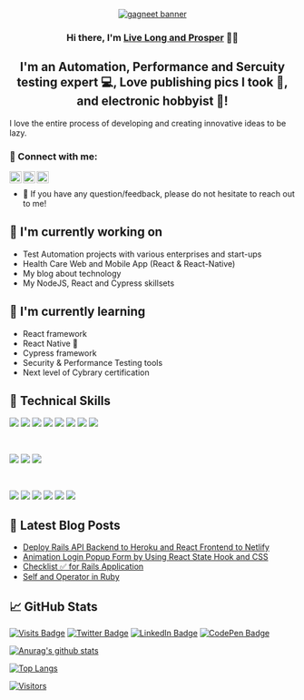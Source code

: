 <p align="center">
  <a href="https://www.gagneet.com/" target="_blank" rel="noreferrer"><img src="https://user-images.githubusercontent.com/203433/139530832-4c172386-ec46-4ccd-be70-f5e5056d3405.jpg" alt="gagneet banner"></a>
</p>

<h3 align="center">
Hi there, I'm <a href="https://www.gagneet.com/" target="_blank" rel="noreferrer">Live Long and Prosper</a> 👋👋
</h3>

<h2 align="center">
I'm an Automation, Performance and Sercuity testing expert 💻, Love publishing pics I took 📸, and electronic hobbyist 🎨!
</h2> 

I love the entire process of developing and creating innovative ideas to be lazy.

### 🤝 Connect with me:

<a href="https://www.linkedin.com/in/gagneet/"><img align="left" src="https://img.shields.io/badge/-LinkedIn-0e76a8?style=plastic&logo=linkedIn" alt="Gagneet Singh | LinkedIn" width="21px"/></a>
<a href="https://twitter.com/gagneet"><img align="left" src="https://img.shields.io/badge/-Twitter-1DA1F2?style=plastic&logo=Twitter" alt="Gagneet Singh | Twitter" width="21px"/></a>
<a href="https://medium.com/@gagneet"><img align="left" src="https://img.shields.io/badge/-Instagram-833AB4?style=plastic&logo=Medium" alt="Gagneet Singh | Medium" width="21px"/></a>
</br>
- 💬 If you have any question/feedback, please do not hesitate to reach out to me!

## 🔭 I'm currently working on

- Test Automation projects with various enterprises and start-ups
- Health Care Web and Mobile App (React & React-Native)
- My blog about technology
- My NodeJS, React and Cypress skillsets

## 🌱 I'm currently learning

- React framework
- React Native 📱
- Cypress framework
- Security & Performance Testing tools
- Next level of Cybrary certification  

## 💼 Technical Skills

![](https://img.shields.io/badge/Code-React-informational?style=flat&logo=react&color=61DAFB)
![](https://img.shields.io/badge/Code-Redux-informational?style=flat&logo=Redux&color=764ABC)
![](https://img.shields.io/badge/Code-JavaScript-informational?style=flat&logo=JavaScript&color=F7DF1E)
![](https://img.shields.io/badge/Code-Ruby-informational?style=flat&logo=Ruby&color=CC342D)
![](https://img.shields.io/badge/Code-Ruby_on_Rails-informational?style=flat&logo=Ruby-On-Rails&color=CC0000)
![](https://img.shields.io/badge/Code-HTML5-informational?style=flat&logo=HTML5&color=E34F26)
![](https://img.shields.io/badge/Code-PostgreSQL-informational?style=flat&logo=PostgreSQL&color=336791)
![](https://img.shields.io/badge/Code-SQLite-informational?style=flat&logo=SQLite&color=003B57)

</br>

![](https://img.shields.io/badge/Style-Bootstrap-informational?style=flat&logo=Bootstrap&color=7952B3)
![](https://img.shields.io/badge/Style-CSS3-informational?style=flat&logo=CSS3&color=1572B6)
![](https://img.shields.io/badge/Style-styled--components-informational?style=flat&logo=styled-components&color=DB7093)

</br>

![](https://img.shields.io/badge/Tools-Figma-informational?style=flat&logo=Figma&color=F24E1E)
![](https://img.shields.io/badge/Tools-NPM-informational?style=flat&logo=NPM&color=CB3837)
![](https://img.shields.io/badge/Tools-Heroku-informational?style=flat&logo=Heroku&color=430098)
![](https://img.shields.io/badge/Tools-Netlify-informational?style=flat&logo=netlify&color=00C7B7)
![](https://img.shields.io/badge/Tools-Git-informational?style=flat&logo=Git&color=F05032)
![](https://img.shields.io/badge/Tools-GitHub-informational?style=flat&logo=GitHub&color=181717)

## 📝 Latest Blog Posts

- [Deploy Rails API Backend to Heroku and React Frontend to Netlify](https://yushi95.medium.com/deploy-rails-api-backend-to-heroku-and-react-frontend-to-netlify-b515239d5022)
- [Animation Login Popup Form by Using React State Hook and CSS](https://medium.com/geekculture/animation-login-popup-form-by-using-react-state-hook-and-css-7ecf803f1fa9)
- [Checklist ✅ for Rails Application](https://yushi95.medium.com/checklist-for-rails-application-30868cb4f48b)
- [Self and Operator in Ruby](https://blog.usejournal.com/self-in-ruby-5e8a91fa4602)

## 📈 GitHub Stats 

[![Visits Badge](https://badges.pufler.dev/visits/gagneet/gagneet)](https:gagneet.com)
[![Twitter Badge](https://img.shields.io/badge/Twitter-Profile-informational?style=flat&logo=twitter&logoColor=white&color=1CA2F1)](https://twitter.com/gagneet)
[![LinkedIn Badge](https://img.shields.io/badge/LinkedIn-Profile-informational?style=flat&logo=linkedin&logoColor=white&color=0D76A8)](https://www.linkedin.com/in/gagneet/)
[![CodePen Badge](https://img.shields.io/badge/CodePen-Profile-informational?style=flat&logo=codepen&logoColor=white&color=black)](https://codepen.io/gagneet)

[![Anurag's github stats](https://github-readme-stats.vercel.app/api?username=gagneet)](https://github.com/gagneet)

[![Top Langs](https://github-readme-stats.vercel.app/api/top-langs/?username=gagneet&layout=compact)](https://github.com/gagneet)

[![Visitors](https://visitor-badge.glitch.me/badge?page_id=gagneet.gagneet)](https://www.gagneet.com/)


<!--
**gagneet/gagneet** is a ✨ _special_ ✨ repository because its `README.md` (this file) appears on your GitHub profile.

Here are some ideas to get you started:

- 🔭 I’m currently working on ...
- 🌱 I’m currently learning ...
- 👯 I’m looking to collaborate on ...
- 🤔 I’m looking for help with ...
- 💬 Ask me about ...
- 📫 How to reach me: ...
- 😄 Pronouns: ...
- ⚡ Fun fact: ...
-->
